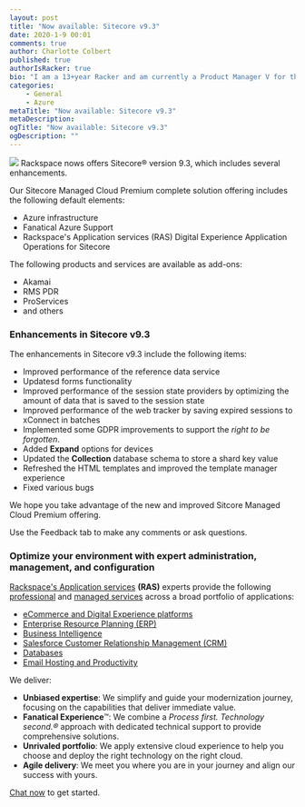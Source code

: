 ```yaml
---
layout: post
title: "Now available: Sitecore v9.3"
date: 2020-1-9 00:01
comments: true
author: Charlotte Colbert
published: true
authorIsRacker: true
bio: "I am a 13+year Racker and am currently a Product Manager V for the RAS Digital experience portfolio."
categories:
    - General
    - Azure
metaTitle: "Now available: Sitecore v9.3"
metaDescription:
ogTitle: "Now available: Sitecore v9.3"
ogDescription: ""
---
```


<img class="blog-post right" src="{% asset_path 2020-1-9-now-available-sitecore-v9.3/sitecore_logo.png %}"/> Rackspace nows offers Sitecore&reg; version 9.3, which includes several enhancements.

<!-- more -->

Our Sitecore Managed Cloud Premium complete solution offering includes the
following default elements:

- Azure infrastructure
- Fanatical Azure Support
- Rackspace's Application services (RAS) Digital Experience Application Operations
  for Sitecore

The following products and services are available as add-ons:

- Akamai
- RMS PDR
- ProServices
- and others
  
### Enhancements in Sitecore v9.3

The enhancements in Sitecore v9.3 include the following items:

- Improved performance of the reference data service
- Updatesd forms functionality
- Improved performance of the session state providers by optimizing the amount of data
  that is saved to the session state
- Improved performance of the web tracker by saving expired sessions to xConnect in 
  batches
- Implemented some GDPR improvements to support the *right to be forgotten*.
- Added **Expand** options for devices
- Updated the **Collection** database schema to store a shard key value
- Refreshed the HTML templates and improved the template manager experience
- Fixed various bugs

We hope you take advantage of the new and improved Sitcore Managed Cloud Premium offering.

Use the Feedback tab to make any comments or ask questions.

### Optimize your environment with expert administration, management, and configuration

[Rackspace's Application services](https://www.rackspace.com/application-management/managed-services)
**(RAS)** experts provide the following [professional](https://www.rackspace.com/application-management/professional-services)
and
[managed services](https://www.rackspace.com/application-management/managed-services) across
a broad portfolio of applications:

- [eCommerce and Digital Experience platforms](https://www.rackspace.com/ecommerce-digital-experience)
- [Enterprise Resource Planning (ERP)](https://www.rackspace.com/erp)
- [Business Intelligence](https://www.rackspace.com/business-intelligence)
- [Salesforce Customer Relationship Management (CRM)](https://www.rackspace.com/salesforce-managed-services)
- [Databases](https://www.rackspace.com/dba-services)
- [Email Hosting and Productivity](https://www.rackspace.com/email-hosting)

We deliver:

- **Unbiased expertise**: We simplify and guide your modernization journey,
focusing on the capabilities that deliver immediate value.
- **Fanatical Experience**&trade;: We combine a *Process first. Technology second.&reg;*
approach with dedicated technical support to provide comprehensive solutions.
- **Unrivaled portfolio**: We apply extensive cloud experience to help you
choose and deploy the right technology on the right cloud.
- **Agile delivery**: We meet you where you are in your journey and align
our success with yours.

[Chat now](https://www.rackspace.com/#chat) to get started.

